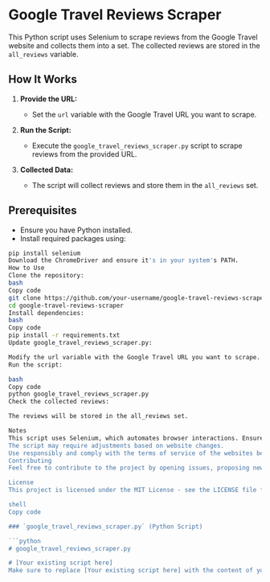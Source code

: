 
# Google Travel Reviews Scraper

This Python script uses Selenium to scrape reviews from the Google Travel website and collects them into a set. The collected reviews are stored in the `all_reviews` variable.

## How It Works

1. **Provide the URL:**
   - Set the `url` variable with the Google Travel URL you want to scrape.

2. **Run the Script:**
   - Execute the `google_travel_reviews_scraper.py` script to scrape reviews from the provided URL.

3. **Collected Data:**
   - The script will collect reviews and store them in the `all_reviews` set.

## Prerequisites

- Ensure you have Python installed.
- Install required packages using:

```bash
pip install selenium
Download the ChromeDriver and ensure it's in your system's PATH.
How to Use
Clone the repository:
bash
Copy code
git clone https://github.com/your-username/google-travel-reviews-scraper.git
cd google-travel-reviews-scraper
Install dependencies:
bash
Copy code
pip install -r requirements.txt
Update google_travel_reviews_scraper.py:

Modify the url variable with the Google Travel URL you want to scrape.
Run the script:

bash
Copy code
python google_travel_reviews_scraper.py
Check the collected reviews:

The reviews will be stored in the all_reviews set.

Notes
This script uses Selenium, which automates browser interactions. Ensure you have ChromeDriver installed and in your system's PATH.
The script may require adjustments based on website changes.
Use responsibly and comply with the terms of service of the websites being scraped.
Contributing
Feel free to contribute to the project by opening issues, proposing new features, or submitting pull requests.

License
This project is licensed under the MIT License - see the LICENSE file for details.

shell
Copy code

### `google_travel_reviews_scraper.py` (Python Script)

```python
# google_travel_reviews_scraper.py

# [Your existing script here]
Make sure to replace [Your existing script here] with the content of your existing script. Additionally, adjust the file paths and names if needed. This structure assumes your script is saved as google_travel_reviews_scraper.py in the same directory as the README file.
